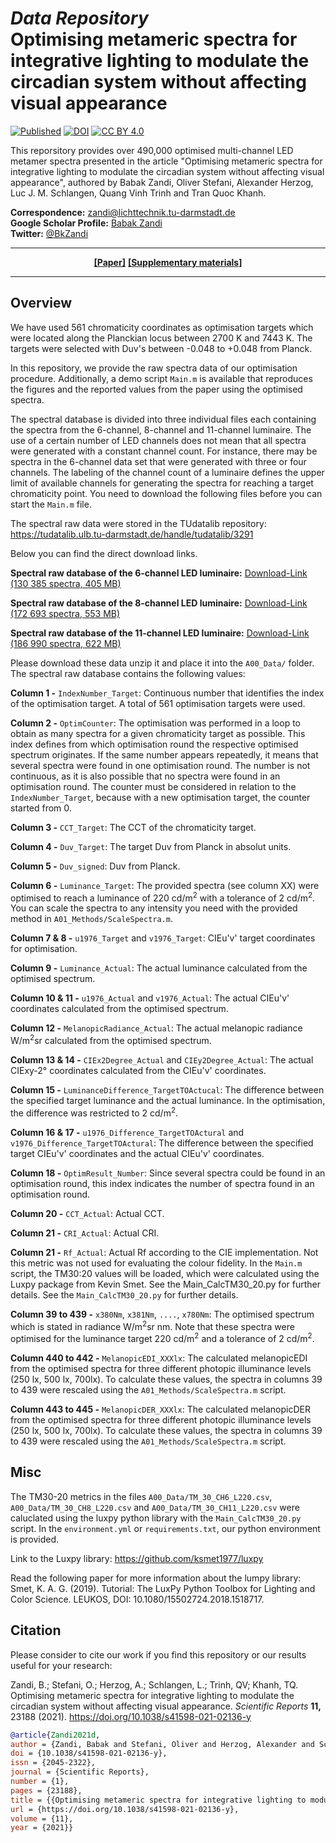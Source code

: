 # *Data Repository* <br/>Optimising metameric spectra for integrative lighting to modulate the circadian system without affecting visual appearance<br/>
[![Published](https://img.shields.io/badge/Scientific%20Reports-Published-green)](https://www.nature.com/articles/s41598-020-79908-5)
[![DOI](https://img.shields.io/badge/DOI-10.1038%2Fs41598--021--02136--y-blue)](https://doi.org/10.1038/s41598-021-02136-y)
[![CC BY 4.0](https://img.shields.io/badge/License-CC%20BY%204.0-lightgrey)](http://creativecommons.org/licenses/by/4.0/)

This reporsitory provides over 490,000 optimised multi-channel LED metamer spectra presented in the article "Optimising metameric spectra for integrative lighting to modulate the circadian system without affecting visual appearance", authored by Babak Zandi, Oliver Stefani, Alexander Herzog, Luc J. M. Schlangen, Quang Vinh Trinh and Tran Quoc Khanh.

**Correspondence:** zandi@lichttechnik.tu-darmstadt.de<br/>
**Google Scholar Profile:** [Babak Zandi](https://scholar.google.de/citations?user=LSA7SdAAAAAJ&hl=de)<br/>
**Twitter:** [@BkZandi](https://twitter.com/bkzandi)

---

<div align="center">
<a style="font-weight:bold" href="https://www.nature.com/articles/s41598-021-02136-y#citeas">[Paper]</a>
<a style="font-weight:bold" href="https://static-content.springer.com/esm/art%3A10.1038%2Fs41598-021-02136-y/MediaObjects/41598_2021_2136_MOESM1_ESM.pdf">[Supplementary materials]</a>
</div> 

---


## Overview

We have used 561 chromaticity coordinates as optimisation targets which were located along the Planckian locus between 2700 K and 7443 K. The targets were selected with Duv's between -0.048 to +0.048 from Planck.

In this repository, we provide the raw spectra data of our optimisation procedure. Additionally, a demo script ```Main.m``` is available that reproduces the figures and the reported values from the paper using the optimised spectra.

The spectral database is divided into three individual files each containing the spectra from the 6-channel, 8-channel and 11-channel luminaire. The use of a certain number of LED channels does not mean that all spectra were generated with a constant channel count. For instance, there may be spectra in the 6-channel data set that were generated with three or four channels. The labeling of the channel count of a luminaire defines the upper limit of available channels for generating the spectra for reaching a target chromaticity point. You need to download the following files before you can start the ```Main.m``` file.

The spectral raw data were stored in the TUdatalib repository: https://tudatalib.ulb.tu-darmstadt.de/handle/tudatalib/3291

Below you can find the direct download links.

**Spectral raw database of the 6-channel LED luminaire:** [Download-Link (130 385 spectra, 405 MB)](https://tudatalib.ulb.tu-darmstadt.de/bitstream/handle/tudatalib/3291/Optim_CH6_L220_Mel_Limit.csv.zip?sequence=1&isAllowed=y)

**Spectral raw database of the 8-channel LED luminaire:** [Download-Link (172 693 spectra, 553 MB)](https://tudatalib.ulb.tu-darmstadt.de/bitstream/handle/tudatalib/3291/Optim_CH8_L220_Mel_Limit.csv.zip?sequence=2&isAllowed=y)

**Spectral raw database of the 11-channel LED luminaire:** [Download-Link (186 990 spectra, 622 MB)](https://tudatalib.ulb.tu-darmstadt.de/bitstream/handle/tudatalib/3291/Optim_CH11_L220_Mel_Limit.csv.zip?sequence=3&isAllowed=y)

Please download these data unzip it and place it into the `A00_Data/` folder. The spectral raw database contains the following values:

**Column 1 -** `IndexNumber_Target`: Continuous number that identifies the index of the optimisation target. A total of 561 optimisation targets were used.

**Column 2 -** `OptimCounter`: The optimisation was performed in a loop to obtain as many spectra for a given chromaticity target as possible. This index defines from which optimisation round the respective optimised spectrum originates. If the same number appears repeatedly, it means that several spectra were found in one optimisation round. The number is not continuous, as it is also possible that no spectra were found in an optimisation round. The counter must be considered in relation to the `IndexNumber_Target`, because with a new optimisation target, the counter started from 0.

**Column 3 -** `CCT_Target`: The CCT of the chromaticity target.

**Column 4 -** `Duv_Target`: The target Duv from Planck in absolut units.

**Column 5 -** `Duv_signed`: Duv from Planck.

**Column 6 -** `Luminance_Target`: The provided spectra (see column XX) were optimised to reach a luminance of 220 cd/m<sup>2</sup> with a tolerance of 2 cd/m<sup>2</sup>. You can scale the spectra to any intensity you need with the provided method in `A01_Methods/ScaleSpectra.m`.

**Column 7 & 8 -** `u1976_Target` and `v1976_Target`: CIEu'v' target coordinates for optimisation.

**Column 9 -** `Luminance_Actual`: The actual luminance calculated from the optimised spectrum.

**Column 10 & 11 -** `u1976_Actual` and `v1976_Actual`: The actual CIEu'v' coordinates calculated from the optimised spectrum.

**Column 12 -** `MelanopicRadiance_Actual`: The actual melanopic radiance W/m<sup>2</sup>sr calculated from the optimised spectrum.

**Column 13 & 14 -** `CIEx2Degree_Actual` and `CIEy2Degree_Actual`: The actual CIExy-2° coordinates calculated from the CIEu'v' coordinates.

**Column 15 -** `LuminanceDifference_TargetTOActucal`: The difference between the specified target luminance and the actual luminance. In the optimisation, the difference was restricted to 2 cd/m<sup>2</sup>.

**Column 16 & 17 -** `u1976_Difference_TargetTOActural` and `v1976_Difference_TargetTOActural`: The difference between the specified target CIEu'v' coordinates and the actual CIEu'v' coordinates.

**Column 18 -** `OptimResult_Number`:  Since several spectra could be found in an optimisation round, this index indicates the number of spectra found in an optimisation round.

**Column 20 -** `CCT_Actual`:  Actual CCT.

**Column 21 -** `CRI_Actual`:  Actual CRI.

**Column 21 -** `Rf_Actual`:  Actual Rf according to the CIE implementation. Not this metric was not used for evaluating the colour fidelity. In the `Main.m` script, the TM30:20 values will be loaded, which were calculated using the Luxpy package from Kevin Smet. See the Main_CalcTM30_20.py for further details. See the `Main_CalcTM30_20.py` for further details.

**Column 39 to 439 -** `x380Nm`, `x381Nm`, `....`, `x780Nm`: The optimised spectrum which is stated in radiance W/m<sup>2</sup>sr nm. Note that these spectra were optimised for the luminance target 220 cd/m<sup>2</sup> and a tolerance of 2 cd/m<sup>2</sup>.

**Column 440 to 442 -** `MelanopicEDI_XXXlx`: The calculated melanopicEDI from the optimised spectra for three different photopic illuminance levels (250 lx, 500 lx, 700lx). To calculate these values, the spectra in columns 39 to 439 were rescaled using the `A01_Methods/ScaleSpectra.m` script.

**Column 443 to 445 -** `MelanopicDER_XXXlx`: The calculated melanopicDER from the optimised spectra for three different photopic illuminance levels (250 lx, 500 lx, 700lx). To calculate these values, the spectra in columns 39 to 439 were rescaled using the `A01_Methods/ScaleSpectra.m` script.

## Misc

The TM30-20 metrics in the files `A00_Data/TM_30_CH6_L220.csv`, `A00_Data/TM_30_CH8_L220.csv` and `A00_Data/TM_30_CH11_L220.csv` were caluclated using the luxpy python library with the `Main_CalcTM30_20.py` script. In the `environment.yml` or `requirements.txt`, our python environment is provided. 

Link to the Luxpy library: https://github.com/ksmet1977/luxpy

Read the following paper for more information about the lumpy library: Smet, K. A. G. (2019). Tutorial: The LuxPy Python Toolbox for Lighting and Color Science. LEUKOS, DOI: 10.1080/15502724.2018.1518717.

## Citation

Please consider to cite our work if you find this repository or our results useful for your research:

Zandi, B.; Stefani, O.; Herzog, A.; Schlangen, L.; Trinh, QV; Khanh, TQ. Optimising metameric spectra for integrative lighting to modulate the circadian system without affecting visual appearance. *Scientific Reports* **11,** 23188 (2021). https://doi.org/10.1038/s41598-021-02136-y

```bib
@article{Zandi2021d,
author = {Zandi, Babak and Stefani, Oliver and Herzog, Alexander and Schlangen, Luc and Trinh, Quang Vinh and Khanh, Tran Quoc},
doi = {10.1038/s41598-021-02136-y},
issn = {2045-2322},
journal = {Scientific Reports},
number = {1},
pages = {23188},
title = {{Optimising metameric spectra for integrative lighting to modulate the circadian system without affecting visual appearance}},
url = {https://doi.org/10.1038/s41598-021-02136-y},
volume = {11},
year = {2021}}
```